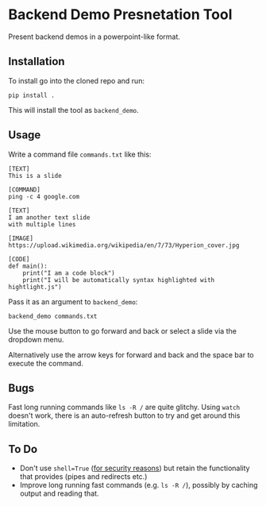 # Backend Demo Presnetation Tool

Present backend demos in a powerpoint-like format.


## Installation

To install go into the cloned repo and run:

```
pip install .
```

This will install the tool as `backend_demo`.

## Usage

Write a command file `commands.txt` like this:

```
[TEXT] 
This is a slide

[COMMAND] 
ping -c 4 google.com

[TEXT] 
I am another text slide
with multiple lines

[IMAGE]
https://upload.wikimedia.org/wikipedia/en/7/73/Hyperion_cover.jpg

[CODE]
def main():
    print("I am a code block")
    print("I will be automatically syntax highlighted with hightlight.js")
```

Pass it as an argument to `backend_demo`:

```
backend_demo commands.txt
```

Use the mouse button to go forward and back or select a slide via the dropdown menu.

Alternatively use the arrow keys for forward and back and the space bar to execute the command.

## Bugs

Fast long running commands like `ls -R /` are quite glitchy.
Using `watch` doesn't work, there is an auto-refresh button to try and get around this limitation. 

## To Do

* Don't use `shell=True` ([for security reasons](https://cwe.mitre.org/data/definitions/78.html)) but retain the functionality that provides (pipes and redirects etc.)
* Improve long running fast commands (e.g. `ls -R /`), possibly by caching output and reading that.

